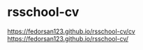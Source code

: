 # rsschool-cv
https://fedorsan123.github.io/rsschool-cv/cv
https://fedorsan123.github.io/rsschool-cv/

